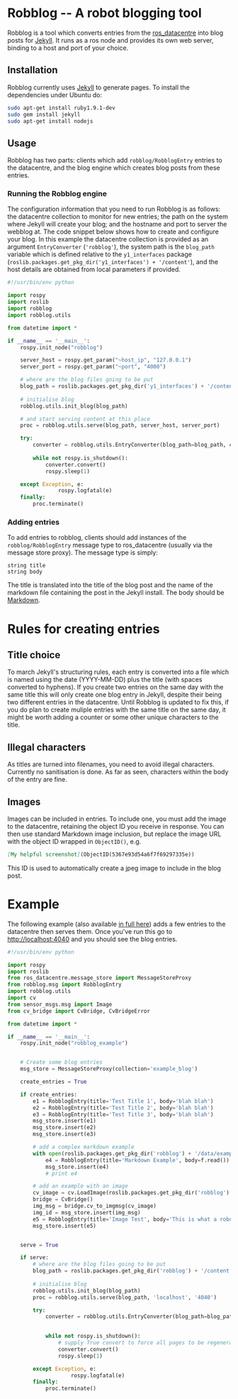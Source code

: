 # Robblog -- A robot blogging tool

Robblog is a tool which converts entries from the [ros_datacentre](https://github.com/strands-project/ros_datacentre) into blog posts for [Jekyll](http://jekyllrb.com). It runs as a ros node and provides its own web server, binding to a host and port of your choice.

## Installation

Robblog currently uses [Jekyll](http://jekyllrb.com) to generate pages. To install the dependencies under Ubuntu do:

```bash
sudo apt-get install ruby1.9.1-dev 
sudo gem install jekyll
sudo apt-get install nodejs
```
## Usage

Robblog has two parts: clients which add `robblog/RobblogEntry` entries to the datacentre, and the blog engine which creates blog posts from these entries. 

### Running the Robblog engine

The configuration information that you need to run Robblog is as follows: the datacentre collection to monitor for new entries; the path on the system where Jekyll will create your blog; and the hostname and port to server the webblog at. The code snippet below shows how to create and configure your blog. In this example the datacentre collection is provided as an argument `EntryConverter` (`'robblog'`), the system path is the `blog_path` variable which is defined relative to the `y1_interfaces` package (`roslib.packages.get_pkg_dir('y1_interfaces') + '/content'`), and the host details are obtained from local parameters if provided. 

```python
#!/usr/bin/env python

import rospy
import roslib
import robblog
import robblog.utils

from datetime import *

if __name__ == '__main__':
    rospy.init_node("robblog")

    server_host = rospy.get_param("~host_ip", "127.0.0.1")
    server_port = rospy.get_param("~port", "4000")

    # where are the blog files going to be put
    blog_path = roslib.packages.get_pkg_dir('y1_interfaces') + '/content'
    
    # initialise blog
    robblog.utils.init_blog(blog_path)

    # and start serving content at this place
    proc = robblog.utils.serve(blog_path, server_host, server_port)

    try: 
        converter = robblog.utils.EntryConverter(blog_path=blog_path, collection='robblog')
        
        while not rospy.is_shutdown():
            converter.convert()
            rospy.sleep(1)

    except Exception, e:
                rospy.logfatal(e)
    finally:
        proc.terminate()

```
### Adding entries

To add entries to robblog, clients should add instances of the `robblog/RobblogEntry` message type to ros_datacentre (usually via the message store proxy). The message type is simply:

```
string title
string body
```

The title is translated into the title of the blog post and the name of the markdown file containing the post in the Jekyll install. The body should be [Markdown](http://daringfireball.net/projects/markdown/). 

# Rules for creating entries

## Title choice

To march Jekyll's structuring rules, each entry is converted into a file which is named using the date (YYYY-MM-DD) plus the title (with spaces converted to hyphens). If you create two entries on the same day with the same title this will only create one blog entry in Jekyll, despite their being two different entries in the datacentre. Until Robblog is updated to fix this, if you do plan to create muliple entries with the same title on the same day, it might be worth adding a counter or some other unique characters to the title.


## Illegal characters

As titles are turned into filenames, you need to avoid illegal characters. Currently no sanitisation is done. As far as seen, characters within the body of the entry are fine.

## Images

Images can be included in entries. To include one, you must add the image to the datacentre, retaining the object ID you receive in response. You can then use standard Markdown image inclusion, but replace the image URL with the object ID wrapped in `ObjectID()`, e.g. 

```markdown
[My helpful screenshot](ObjectID(5367e93d54a6f7f69297335e))
```

This ID is used to automatically create a jpeg image to include in the blog post.


# Example

The following example (also available [in full here](https://github.com/strands-project/strands_ui/blob/hydro-devel/robblog/scripts/robblog_example.py)) adds a few entries to the datacentre then serves them. Once you've run this go to [http://localhost:4040](http://localhost:4040) and you should see the blog entries.

```python
#!/usr/bin/env python

import rospy
import roslib
from ros_datacentre.message_store import MessageStoreProxy
from robblog.msg import RobblogEntry
import robblog.utils
import cv
from sensor_msgs.msg import Image
from cv_bridge import CvBridge, CvBridgeError

from datetime import *

if __name__ == '__main__':
    rospy.init_node("robblog_example")


    # Create some blog entries
    msg_store = MessageStoreProxy(collection='example_blog')

    create_entries = True

    if create_entries:
        e1 = RobblogEntry(title='Test Title 1', body='blah blah')
        e2 = RobblogEntry(title='Test Title 2', body='blah blah')
        e3 = RobblogEntry(title='Test Title 3', body='blah blah')
        msg_store.insert(e1)
        msg_store.insert(e2)
        msg_store.insert(e3)

        # add a complex markdown example
        with open(roslib.packages.get_pkg_dir('robblog') + '/data/example.md' , 'r') as f:
            e4 = RobblogEntry(title='Markdown Example', body=f.read())
            msg_store.insert(e4)
            # print e4

        # add an example with an image
        cv_image = cv.LoadImage(roslib.packages.get_pkg_dir('robblog') + '/data/rur.jpg')
        bridge = CvBridge()
        img_msg = bridge.cv_to_imgmsg(cv_image)
        img_id = msg_store.insert(img_msg)
        e5 = RobblogEntry(title='Image Test', body='This is what a robot looks like.\n\n![My helpful screenshot](ObjectID(%s))' % img_id)
        msg_store.insert(e5)


    serve = True

    if serve:
        # where are the blog files going to be put
        blog_path = roslib.packages.get_pkg_dir('robblog') + '/content'
        
        # initialise blog
        robblog.utils.init_blog(blog_path)
        proc = robblog.utils.serve(blog_path, 'localhost', '4040')

        try: 
            converter = robblog.utils.EntryConverter(blog_path=blog_path, collection='example_blog')
            

            while not rospy.is_shutdown():
                # supply True convert to force all pages to be regenerated
                converter.convert()
                rospy.sleep(1)

        except Exception, e:
                    rospy.logfatal(e)
        finally:
            proc.terminate()

```







